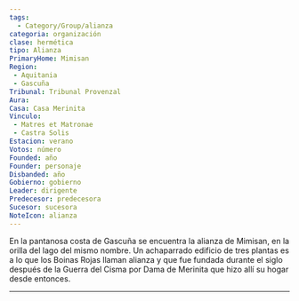 ```yaml
---
tags:
  - Category/Group/alianza
categoria: organización
clase: hermética
tipo: Alianza
PrimaryHome: Mimisan 
Region:
 - Aquitania 
 - Gascuña  
Tribunal: Tribunal Provenzal 
Aura: 
Casa: Casa Merinita 
Vinculo: 
 - Matres et Matronae 
 - Castra Solis 
Estacion: verano 
Votos: número
Founded: año
Founder: personaje
Disbanded: año
Gobierno: gobierno
Leader: dirigente
Predecesor: predecesora
Sucesor: sucesora
NoteIcon: alianza
---
```


 <section class="wa-section main-content"><p>En la pantanosa costa de <span data-article-privacy="private" data-article-id="2c763613-1929-4b83-88d9-85ad9158be3e" data-template-type="location" class="private-article article-unlinked entity-link wa-link">Gascuña</span> se encuentra la alianza de Mimisan, en la orilla del lago del mismo nombre. Un achaparrado edificio de tres plantas es a lo que los Boinas Rojas llaman alianza y que fue fundada durante el siglo después de la Guerra del Cisma por <span data-article-privacy="private" data-article-id="5fa1239f-a3b0-4817-aca8-b9bc4eb646e1" data-template-type="person" class="private-article article-unlinked entity-link wa-link">Dama de Merinita</span> que hizo allí su hogar desde entonces. 
 
--- 